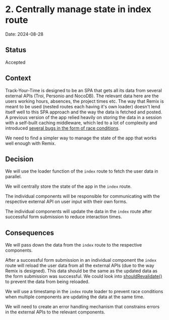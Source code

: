 # 2. Centrally manage state in index route

Date: 2024-08-28

## Status

Accepted

## Context

Track-Your-Time is designed to be an SPA that gets all its data from several external APIs (Troi, Personio and NocoDB).
The relevant data here are the users working hours, absences, the project times etc.
The way that Remix is meant to be used (nested routes each having it's own loader) doesn't lend itself well to this SPA approach and the way the data is fetched and posted.
A previous version of the app relied heavily on storing the data in a session with a self-built caching middleware, which led to a lot of complexity and introduced [several bugs in the form of race conditions](https://remix.run/docs/en/main/guides/gotchas#writing-to-sessions-in-loaders).

We need to find a simpler way to manage the state of the app that works well enough with Remix.

## Decision

We will use the loader function of the `index` route to fetch the user data in parallel.

We will centrally store the state of the app in the `index` route.

The individual components will be responsible for communicating with the respective external API on user input with their own forms.

The individual components will update the data in the `index` route after successful form submission to reduce interaction times.

## Consequences

We will pass down the data from the `index` route to the respective components.

After a successful form submission in an individual component the `index` route will reload the user data from all the external APIs (due to the way Remix is designed). This data should be the same as the updated data as the form submission was successful. We could look into [shouldRevalidate()](https://remix.run/docs/en/main/route/should-revalidate#shouldrevalidate) to prevent the data from being reloaded.

We will use a timestamp in the `index` route loader to prevent race conditions when multiple components are updating the data at the same time.

We will need to create an error handling mechanism that constrains errors in the external APIs to the relevant components.

